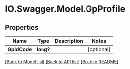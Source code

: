 # IO.Swagger.Model.GpProfile
## Properties

Name | Type | Description | Notes
------------ | ------------- | ------------- | -------------
**GpIdCode** | **long?** |  | [optional] 

[[Back to Model list]](../README.md#documentation-for-models) [[Back to API list]](../README.md#documentation-for-api-endpoints) [[Back to README]](../README.md)

